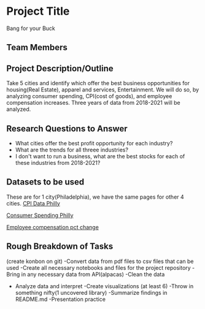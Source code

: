 # Project Title
Bang for your Buck
## Team Members

## Project Description/Outline
Take 5 cities and identify which offer the best business opportunities for 
housing(Real Estate), apparel and services, Entertainment. We will do so,
by analyzing consumer spending, CPI(cost of goods), and employee compensation
increases. Three years of data from 2018-2021 will be analyzed.

## Research Questions to Answer 
- What cities offer the best profit opportunity for each industry?
- What are the trends for all threee industries?
- I don't want to run a business, what are the best stocks for each
 of these industries from 2018-2021?

## Datasets to be used
These are for 1 city(Philadelphia), we have the same pages for other 4 cities.
[CPI Data Philly](https://www.bls.gov/regions/mid-atlantic/news-release/consumerpriceindex_philadelphia.htm)


[Consumer Spending Philly](https://www.bls.gov/regions/mid-atlantic/news-release/consumerexpenditures_philadelphia.htm)


[Employee compensation pct change](https://www.bls.gov/regions/mid-atlantic/news-release/2020/employmentcostindex_philadelphia_20200504.htm)



## Rough Breakdown of Tasks
(create konbon on git)
-Convert data from pdf files to csv files that can be used
-Create all necessary notebooks and files for the project repository
-Bring in any necessary data from API(alpacas)
-Clean the data 
- Analyze data and interpret
-Create visualizations (at least 6)
-Throw in something nifty(1 uncovered library)
-Summarize findings in README.md
-Presentation practice
